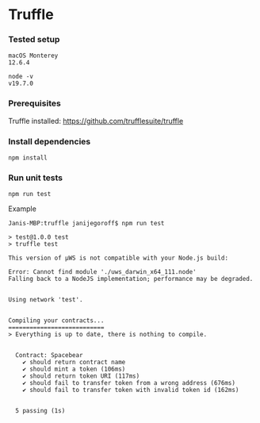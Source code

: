 # Truffle

### Tested setup

```
macOS Monterey
12.6.4
```
```
node -v
v19.7.0
```

### Prerequisites

Truffle installed: https://github.com/trufflesuite/truffle

### Install dependencies

```
npm install
```

### Run unit tests

```
npm run test
```
Example
```
Janis-MBP:truffle janijegoroff$ npm run test

> test@1.0.0 test
> truffle test

This version of µWS is not compatible with your Node.js build:

Error: Cannot find module './uws_darwin_x64_111.node'
Falling back to a NodeJS implementation; performance may be degraded.


Using network 'test'.


Compiling your contracts...
===========================
> Everything is up to date, there is nothing to compile.


  Contract: Spacebear
    ✔ should return contract name
    ✔ should mint a token (106ms)
    ✔ should return token URI (117ms)
    ✔ should fail to transfer token from a wrong address (676ms)
    ✔ should fail to transfer token with invalid token id (162ms)


  5 passing (1s)
```
